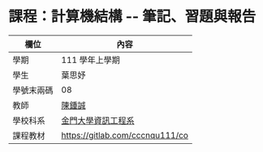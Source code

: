 # 課程：計算機結構 -- 筆記、習題與報告

欄位 | 內容
-----|--------
學期 | 111 學年上學期
學生 |  葉思妤
學號末兩碼 | 08
教師 | [陳鍾誠](https://www.nqu.edu.tw/educsie/index.php?act=blog&code=list&ids=4)
學校科系 | [金門大學資訊工程系](https://www.nqu.edu.tw/educsie/index.php)
課程教材 | https://gitlab.com/cccnqu111/co

